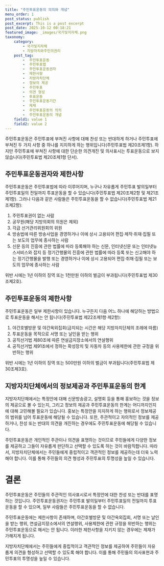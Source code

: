 ```yaml
---
title: "주민투표운동의 의의와 개념"
menu_order: 1
post_status: publish
post_excerpt: This is a post excerpt
post_date: 2025-10-12 00:18:21
featured_image: _images/국가및지자체.png
taxonomy:
    category:
        - 국가및지자체
        - 지방자치와주민의권리
    post_tag:
        -  주민투표운동
        -  주민투표법
        -  주민투표운동권자
        -  제한사항
        -  지방자치단체
        -  정보의 제공
        -  주민투표
        -  의견 형성
        -  투표운동
        -  주민투표운동기간
        -  제재
        -  주민투표운동의 의의
        -  주민투표운동의 개념
    field1: value 1
    field2: value 2
---
```



주민투표운동은 주민투표에 부쳐진 사항에 대해 찬성 또는 반대하게 하거나 주민투표에 부쳐진 두 가지 사항 중 하나를 지지하게 하는 행위입니다(주민투표법 제20조제1항). 하지만 주민투표에 부쳐진 사항에 대한 단순한 의견개진 및 의사표시는 투표운동으로 보지 않습니다(주민투표법 제20조제1항 단서).

## 주민투표운동권자와 제한사항

주민투표운동은 주민투표법에 따라 이루어지며, 누구나 자유롭게 주민투표 발의일부터 주민투표일의 전일까지 투표운동을 할 수 있습니다(주민투표법 제20조제2항 및 제21조제1항). 그러나 다음과 같은 사람들은 주민투표운동을 할 수 없습니다(주민투표법 제21조제2항):

1. 주민투표권이 없는 사람
2. 공무원(해당 지방의회의 의원은 제외)
3. 각급 선거관리위원회의 위원
4. 방송법에 따른 방송사업을 경영하거나 이에 상시 고용되어 편집·제작·취재·집필 또는 보도의 업무에 종사하는 사람
5. 신문 등의 진흥에 관한 법률에 따라 등록해야 하는 신문, 인터넷신문 또는 인터넷뉴스서비스와 잡지 등 정기간행물의 진흥에 관한 법률에 따라 등록 또는 신고해야 하는 정기간행물을 발행 또는 경영하거나 이에 상시 고용되어 편집·취재·집필 또는 보도의 업무에 종사하는 사람

위반 시에는 1년 이하의 징역 또는 1천만원 이하의 벌금이 부과됩니다(주민투표법 제30조제2호).

## 주민투표운동의 제한사항

주민투표운동은 일부 제한사항이 있습니다. 누구든지 다음 어느 하나에 해당하는 방법으로 투표운동을 해서는 안 됩니다(주민투표법 제22조제1항·제2항):

1. 야간호별방문 및 야간옥외집회(금지되는 시간은 해당 지방자치단체의 조례에 따름)
2. 투표운동을 목적으로 서명 또는 날인을 받는 행위
3. 공직선거법 제80조에 따른 연설금지장소에서의 연설행위
4. 공직선거법 제91조에서 정하는 확성장치 및 자동차 등의 사용제한에 관한 규정을 위반하는 행위

위반 시에는 1년 이하의 징역 또는 500만원 이하의 벌금이 부과됩니다(주민투표법 제30조제3호).

## 지방자치단체에서의 정보제공과 주민투표운동의 한계

지방자치단체에서는 특정안에 대해 신문방송광고, 설명회 등을 통해 홍보하는 것을 정보의 제공으로 볼 수 있는지, 그리고 정보의 제공과 주민투표운동의 한계는 어디까지인지에 대해 고민해볼 필요가 있습니다. 홍보는 특정안을 지지하게 하는 행위로서 정보제공의 범위를 넘어 투표운동에 해당될 수 있습니다. 또한, 주관적이고 자의적인 정보를 제공하거나, 찬성 또는 반대의 의견을 개진하는 경우에도 주민투표운동에 해당될 수 있습니다.

주민투표운동은 개인적인 주관이나 의견을 표명하는 것이므로 주민들에게 다양한 정보를 제공하고 그들이 자유롭게 판단하고 선택할 수 있도록 하는 것이 바람직합니다. 따라서, 지방자치단체에서는 주민들에게 중립적이고 객관적인 정보를 제공하는데 더욱 노력해야 합니다. 이를 통해 주민들의 의견 형성과 주민투표의 투명성을 높일 수 있습니다.

# 결론

주민투표운동은 주민들의 주관적인 의사표시로서 특정안에 대한 찬성 또는 반대를 표명하는 것입니다. 주민투표운동권자는 주민투표 발의일부터 주민투표일의 전일까지 투표운동을 할 수 있으며, 일부 사람들은 주민투표운동을 할 수 없습니다.

주민투표운동에는 제한사항이 존재하며, 야간호별방문 및 야간옥외집회, 서명 또는 날인을 받는 행위, 연설금지장소에서의 연설행위, 사용제한에 관한 규정을 위반하는 행위는 주민투표운동으로 해서는 안 됩니다. 이러한 제한사항을 지키지 않는 경우에는 제재가 가해지게 됩니다.

지방자치단체에서는 주민들에게 중립적이고 객관적인 정보를 제공하여 주민들이 자유롭게 의견을 형성하고 선택할 수 있도록 해야 합니다. 이를 통해 주민들의 의사표현과 주민투표의 투명성을 높일 수 있습니다.
